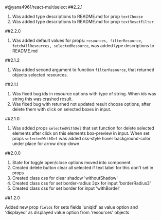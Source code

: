 #@yana4961/react-multiselect
##2.2.1
1) Was added type descriptions to README.md for prop ```textChoose```
2) Was added type descriptions to README.md for prop ```textResetFilter```

##2.2.0
1) Was added default values for props:  ```resources, filterResource, fetchAllResources, selectedResource```, was added type descriptions to README.md

##2.1.2
1) Was added second argument to function ```filterResource```, that returned objects selected resources.

##2.1.1
1) Was fixed bug ids in resource options with type of string. When ids was string this was crashed result.
2) Was fixed bug with returned not updated result choose options, after delete them with click on selected boxes in input.

##2.1.0

1) Was added props ```selectedWithDel``` that set function for delete selected elements after click on this elements box-preview in input. 
When set props ```selectedWithDel```  was added css-style hover background-color under place for arrow drop-down

##2.0.0

1) State for toggle open/close options moved into component
2) Created delete button clear all selected if text label for this don't set in props
3) Created class css for clear shadow 'withoutShadow'
4) Created class css for set border-radius 3px for input 'borderRadius3'
4) Created class css for set border for input 'withBorder'

##1.2.0

Added new prop ``` fields ``` for sets fields 'uniqId' as value option and 'displayed' as displayed value option from 'resources' objects

